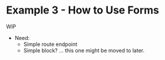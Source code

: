 # Example 3 - How to Use Forms

WIP

* Need:
  * Simple route endpoint
  * Simple block? ... this one might be moved to later.
